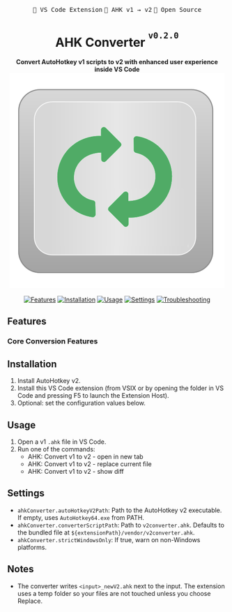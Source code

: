 
<div align="center"><kbd></kbd><kbd>🧩 VS Code Extension</kbd> <kbd>🔁 AHK v1 → v2</kbd> <kbd>📂 Open Source</kbd><kbd></kbd></div>
<h1 align="center">AHK Converter <sup><sup><kbd>v0.2.0</kbd></sup></sup></h1>

<div align="center">
    <strong>Convert AutoHotkey v1 scripts to v2 with enhanced user experience inside VS Code</strong>
  <img src="media/AHK_Convert_mini.png" alt="AHK Converter icon">
</div>
<div align="center">
  <p>
    <a href="#features"><img src="https://img.shields.io/badge/Features-blue?style=for-the-badge" alt="Features"></a>
    <a href="#installation"><img src="https://img.shields.io/badge/Install-green?style=for-the-badge" alt="Installation"></a>
    <a href="#usage"><img src="https://img.shields.io/badge/Usage-purple?style=for-the-badge" alt="Usage"></a>
    <a href="#settings"><img src="https://img.shields.io/badge/Settings-orange?style=for-the-badge" alt="Settings"></a>
    <a href="#troubleshooting"><img src="https://img.shields.io/badge/Troubleshooting-red?style=for-the-badge" alt="Troubleshooting"></a>
  </p>
</div>

## Features

### Core Conversion Features

## Installation

1. Install AutoHotkey v2.
2. Install this VS Code extension (from VSIX or by opening the folder in VS Code and pressing F5 to launch the Extension Host).
3. Optional: set the configuration values below.

## Usage

1. Open a v1 `.ahk` file in VS Code.
2. Run one of the commands:
   - AHK: Convert v1 to v2 - open in new tab
   - AHK: Convert v1 to v2 - replace current file
   - AHK: Convert v1 to v2 - show diff

## Settings

- `ahkConverter.autoHotkeyV2Path`: Path to the AutoHotkey v2 executable. If empty, uses `AutoHotkey64.exe` from PATH.
- `ahkConverter.converterScriptPath`: Path to `v2converter.ahk`. Defaults to the bundled file at `${extensionPath}/vendor/v2converter.ahk`.
- `ahkConverter.strictWindowsOnly`: If true, warn on non-Windows platforms.

## Notes

- The converter writes `<input>_newV2.ahk` next to the input. The extension uses a temp folder so your files are not touched unless you choose Replace.
